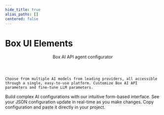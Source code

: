 ```yaml
---
hide_title: true
alias_paths: []
centered: false
---
```

# Box UI Elements

<Centered wide id="buie" >
  <HeroImage type="Agents" imageWidth="548" imageHeight="493">
    <Header>
      Box AI API agent configurator
    </Header>

    Choose from multiple AI models from leading providers, all accessible through a single, easy-to-use platform. Customize Box AI API parameters and fine-tune LLM parameters.
  </HeroImage>
</Centered>

<Centered mid>
  <TileGrid rows="3">
    <Tile type="code-new" title="Visual Configuration">
        Build complex AI configurations with our intuitive form-based interface.
    </Tile>
    <Tile type="ai" title="Real-time preview">
        See your JSON configuration update in real-time as you make changes.
    </Tile>
    <Tile type="export" title="Export and share">
        Copy configuration and paste it directly in your project.
    </Tile>
  </TileGrid>
</Centered>

<Centered mid>
  <!-- Config component -->
  <AgentConfiguration></AgentConfiguration> 
</Centered>
